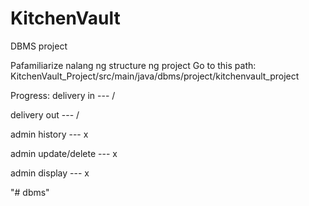 # KitchenVault
DBMS project

Pafamiliarize nalang ng structure ng project
Go to this path: KitchenVault_Project/src/main/java/dbms/project/kitchenvault_project

Progress:
  delivery in --- /  
  
  delivery out --- /  
  
  admin history --- x  
  
  admin update/delete --- x  
  
  admin display --- x  
  
"# dbms" 
